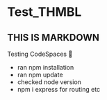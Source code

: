 # Test_THMBL
## THIS IS MARKDOWN

Testing CodeSpaces 🤍

- ran npm installation
- ran npm update
- checked node version
- npm i express for routing etc

